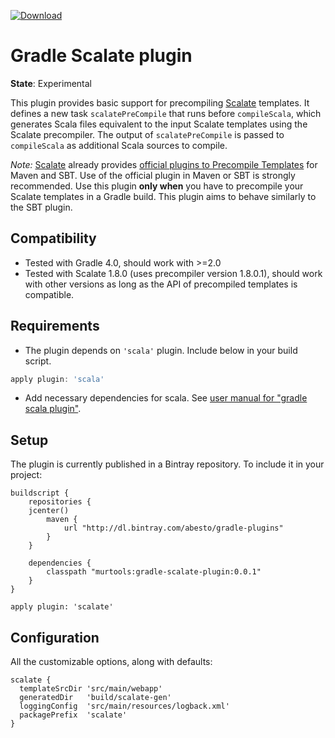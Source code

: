 [![Download](https://api.bintray.com/packages/abesto/gradle-plugins/gradle-scalate-plugin/images/download.svg) ](https://bintray.com/abesto/gradle-plugins/gradle-scalate-plugin/_latestVersion)

# Gradle Scalate plugin

**State**: Experimental

This plugin provides basic support for precompiling [Scalate](http://scalate.fusesource.org/) templates.
It defines a new task `scalatePreCompile` that runs before `compileScala`, which generates Scala files equivalent to the
input Scalate templates using the Scalate precompiler. The output of `scalatePreCompile` is passed to `compileScala` as
additional Scala sources to compile.

*Note:* [Scalate](http://scalate.fusesource.org/) already provides
[official plugins to Precompile Templates](http://scalate.fusesource.org/documentation/user-guide.html#precompiling_templates)
for Maven and SBT. Use of the official plugin in Maven or SBT is strongly recommended. Use this plugin **only when** you
have to precompile your Scalate templates in a Gradle build. This plugin aims to behave similarly to the SBT plugin.

## Compatibility

 * Tested with Gradle 4.0, should work with >=2.0
 * Tested with Scalate 1.8.0 (uses precompiler version 1.8.0.1), should work with other versions as long as the
   API of precompiled templates is compatible.

## Requirements

* The plugin depends on `'scala'` plugin. Include below in your build script.
```gradle
apply plugin: 'scala'
```
* Add necessary dependencies for scala. See [user manual for "gradle scala plugin"](http://gradle.org/docs/current/userguide/scala_plugin.html#N12952).

## Setup

The plugin is currently published in a Bintray repository. To include it in your project:

```
buildscript {
    repositories {
    jcenter()
        maven {
            url "http://dl.bintray.com/abesto/gradle-plugins"
        }
    }

    dependencies {
        classpath "murtools:gradle-scalate-plugin:0.0.1"
    }
}

apply plugin: 'scalate'
```

## Configuration

All the customizable options, along with defaults:

```
scalate {
  templateSrcDir 'src/main/webapp'
  generatedDir   'build/scalate-gen'
  loggingConfig  'src/main/resources/logback.xml'
  packagePrefix  'scalate'
}
